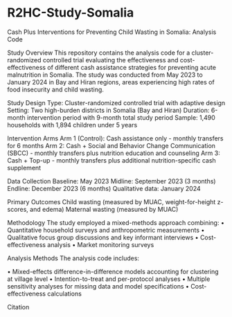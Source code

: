 # R2HC-Study-Somalia
Cash Plus Interventions for Preventing Child Wasting in Somalia: Analysis Code

Study Overview
This repository contains the analysis code for a cluster-randomized controlled trial evaluating the effectiveness and cost-effectiveness of different cash assistance strategies for preventing acute malnutrition in Somalia. The study was conducted from May 2023 to January 2024 in Bay and Hiran regions, areas experiencing high rates of food insecurity and child wasting.

Study Design
Type: Cluster-randomized controlled trial with adaptive design
Setting: Two high-burden districts in Somalia (Bay and Hiran)
Duration: 6-month intervention period with 9-month total study period
Sample: 1,490 households with 1,894 children under 5 years

Intervention Arms
Arm 1 (Control): Cash assistance only - monthly transfers for 6 months
Arm 2: Cash + Social and Behavior Change Communication (SBCC) - monthly transfers plus nutrition education and counseling
Arm 3: Cash + Top-up - monthly transfers plus additional nutrition-specific cash supplement

Data Collection
Baseline: May 2023
Midline: September 2023 (3 months)
Endline: December 2023 (6 months)
Qualitative data: January 2024

Primary Outcomes
Child wasting (measured by MUAC, weight-for-height z-scores, and edema)
Maternal wasting (measured by MUAC)

Methodology
The study employed a mixed-methods approach combining:
•	Quantitative household surveys and anthropometric measurements
•	Qualitative focus group discussions and key informant interviews
•	Cost-effectiveness analysis
•	Market monitoring surveys

Analysis Methods
The analysis code includes:

•	Mixed-effects difference-in-difference models accounting for clustering at village level
•	Intention-to-treat and per-protocol analyses
•	Multiple sensitivity analyses for missing data and model specifications
•	Cost-effectiveness calculations

Citation


